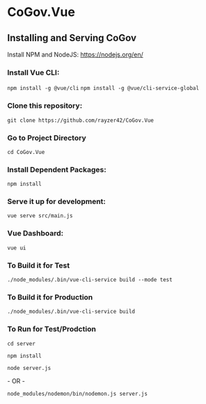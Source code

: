# CoGov.Vue

## Installing and Serving CoGov

Install NPM and NodeJS: https://nodejs.org/en/

### Install Vue CLI:
`npm install -g @vue/cli`
`npm install -g @vue/cli-service-global`

### Clone this repository:
`git clone https://github.com/rayzer42/CoGov.Vue`

### Go to Project Directory
`cd CoGov.Vue`

### Install Dependent Packages:
`npm install`

### Serve it up for development:
`vue serve src/main.js`

### Vue Dashboard:
`vue ui`

### To Build it for Test
`./node_modules/.bin/vue-cli-service build --mode test`

### To Build it for Production
`./node_modules/.bin/vue-cli-service build`

### To Run for Test/Prodction
`cd server`

`npm install`

`node server.js`

\- OR -

`node_modules/nodemon/bin/nodemon.js server.js`
